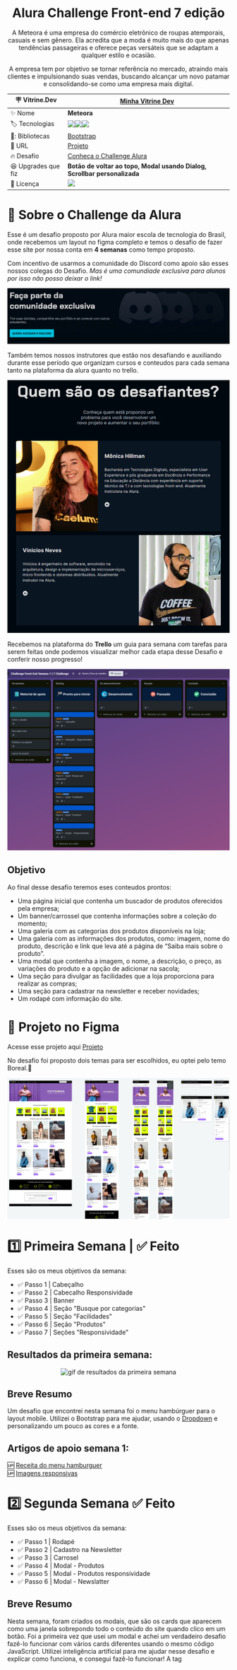 <div align="center">
  
# Alura Challenge Front-end 7 edição
  
A Meteora é uma empresa do comércio eletrônico de roupas atemporais, casuais e sem gênero. Ela acredita que a moda é muito mais do que apenas tendências passageiras e oferece peças versáteis que se adaptam a qualquer estilo e ocasião.
  
A empresa tem por objetivo se tornar referência no mercado, atraindo mais clientes e impulsionando suas vendas, buscando alcançar um novo patamar e consolidando-se como uma empresa mais digital.

| :placard: Vitrine.Dev |  [Minha Vitrine Dev](https://cursos.alura.com.br/vitrinedev/danielbarreto)   |
| -------------  | --- |
| :sparkles: Nome        | **Meteora**
| :label: Tecnologias |   <img src="https://img.shields.io/badge/HTML5-E34F26?style=for-the-badge&logo=html5&logoColor=white"><img src="https://img.shields.io/badge/CSS3-1572B6?style=for-the-badge&logo=css3&logoColor=white"><img src="https://img.shields.io/badge/JavaScript-F7DF1E?style=for-the-badge&logo=javascript&logoColor=black">
| 🎇: Bibliotecas | [Bootstrap](https://getbootstrap.com/)
| :rocket: URL         | [Projeto](https://meteora.bohr.io)
| :fire: Desafio     | [Conheça o Challenge Alura](https://www.alura.com.br/challenges/front-end-6?host=https://cursos.alura.com.br)
| :laughing: Upgrades que fiz     | **Botão de voltar ao topo, Modal usando Dialog, Scrollbar personalizada**
| :page_with_curl: Licença         | [<img src="https://img.shields.io/badge/LICENSE-MIT-green"/>](https://choosealicense.com/licenses/mit/) 
  
</div>

# 💪 Sobre o Challenge da Alura

Esse é um desafio proposto por Alura maior escola de tecnologia do Brasil, onde recebemos um layout no figma completo e temos o desafio de fazer esse site por nossa conta em **4 semanas** como tempo proposto.

Com incentivo de usarmos a comunidade do Discord como apoio são esses nossos colegas do Desafio. *Mas é uma comundiade exclusiva para alunos por isso não posso deixar o link!*

<img src="https://github.com/DanielBarret0/challenge-alura-7-edicao/blob/main/assets/gif/discord.png" alt="banner do discord">

Também temos nossos instrutores que estão nos desafiando e auxiliando durante esse período que organizam cursos e conteudos para cada semana tanto na plataforma da alura quanto no trello.

<img src="https://github.com/DanielBarret0/challenge-alura-7-edicao/blob/main/assets/gif/desafiantes.png" alt="banner dos instrutores">

Recebemos na plataforma do **Trello** um guia para semana com tarefas para serem feitas onde podemos visualizar melhor cada etapa desse Desafio e conferir nosso progresso! 

<img src="https://github.com/DanielBarret0/challenge-alura-7-edicao/blob/main/assets/gif/trello.png" alt="banner do trello instrutores">

## Objetivo

Ao final desse desafio teremos eses conteudos prontos:

- Uma página inicial que contenha um buscador de produtos oferecidos pela empresa;
- Um banner/carrossel que contenha informações sobre a coleção do momento;
- Uma galeria com as categorias dos produtos disponíveis na loja;
- Uma galeria com as informações dos produtos, como: imagem, nome do produto, descrição e link que leva até a página de “Saiba mais sobre o produto”.
- Uma modal que contenha a imagem, o nome, a descrição, o preço, as variações do produto e a opção de adicionar na sacola;
- Uma seção para divulgar as facilidades que a loja proporciona para realizar as compras;
- Uma seção para cadastrar na newsletter e receber novidades;
- Um rodapé com informação do site.

# 🎨 Projeto no Figma
Acesse esse projeto aqui [Projeto](https://www.figma.com/file/2TLgt8UjsWUViWlmpXu5Fz/Challenge-Front-end-%7C-Loja-Meteora?type=design&t=eSgWQyTIbkDXy2TQ-6)

No desafio foi proposto dois temas para ser escolhidos, eu optei pelo temo Boreal.🌠
<div align="center">
<img src="https://github.com/DanielBarret0/challenge-alura-7-edicao/blob/main/assets/gif/figma.png" alt="projeto no Figma">
</div>


# :one: Primeira Semana | **:white_check_mark: Feito**

Esses são os meus objetivos da semana: 

- :white_check_mark: Passo 1 | Cabeçalho 
- :white_check_mark: Passo 2 | Cabecalho Responsividade
- :white_check_mark: Passo 3 | Banner 
- :white_check_mark: Passo 4 | Seção "Busque por categorias"
- :white_check_mark: Passo 5 | Seção "Facilidades"
- :white_check_mark: Passo 6 | Seção "Produtos"
- :white_check_mark: Passo 7 | Seções "Responsividade"

## Resultados da primeira semana:

<div align="center">
<img src="https://github.com/DanielBarret0/meteora-challenge-alura-7-edicao/blob/main/assets/gif/banner-vitrine-dev.gif" alt="gif de resultados da primeira semana">
</div>

## Breve Resumo 

Um desafio que encontrei nesta semana foi o menu hambúrguer para o layout mobile. Utilizei o Bootstrap para me ajudar, usando o [Dropdown](https://getbootstrap.com/docs/5.3/components/dropdowns/) e personalizando um pouco as cores e a fonte.

## Artigos de apoio semana 1:
:up: [Receita do menu hamburguer](https://dev.to/ramoscarloseduardo/receita-de-menu-hamburguer-1ae0) <br>
:up: [Imagens responsivas](https://www.alura.com.br/artigos/srcset-trabalhando-imagens-responsivas)

# :two: Segunda Semana **:white_check_mark: Feito**

Esses são os meus objetivos da semana: 

- :white_check_mark: Passo 1 | Rodapé
- :white_check_mark: Passo 2 | Cadastro na Newsletter
- :white_check_mark: Passo 3 | Carrosel
- :white_check_mark: Passo 4 | Modal - Produtos
- :white_check_mark: Passo 5 | Modal - Produtos responsividade
- :white_check_mark: Passo 6 | Modal - Newslatter

## Breve Resumo 

Nesta semana, foram criados os modais, que são os cards que aparecem como uma janela sobrepondo todo o conteúdo do site quando clico em um botão. Foi a primeira vez que usei um modal e achei um verdadeiro desafio fazê-lo funcionar com vários cards diferentes usando o mesmo código JavaScript. Utilizei inteligência artificial para me ajudar nesse desafio e explicar como funciona, e consegui fazê-lo funcionar! A tag <dialog> é algo mais recente no HTML5 e vou deixar um link falando mais sobre ela na aba de artigos de apoio dessa semana.


## Artigos de apoio semana 2:
:up: [Como fazer modal](https://www.youtube.com/watch?v=hg66uftLsTQ) <br>
:up: [Tag dialog](https://www.w3schools.com/TAGS/tag_dialog.asp)


# :three: Terceira Semana :construction:**Em Breve**

Esses são os meus objetivos da semana: 

-
-
-


# :four: Quarta Semana 

Esses são os meus objetivos da semana: 

-
-
-

# 🤯 Minha experiência

## ⭐ Representação do projeto em diversas telas
<div align="center">
![Demonstração]()
</div>

# 🖼️ Banner do VitrineDev
<div align="center">
<img src="https://github.com/DanielBarret0/meteora-challenge-alura-7-edicao/blob/main/assets/gif/banner-vitrine-dev.gif#vitrinedev" alt="imagem banner do Vitrine Dev">
</div>


# 🙋‍♂️ Autor

[![NPM](https://img.shields.io/npm/l/react)](https://github.com/DanielBarret0/codeChella/blob/main/LICENSE.md)

José Daniel Aragão Barreto

Acesse minha redes [aqui](https://social-links-v2.bohr.io/)

